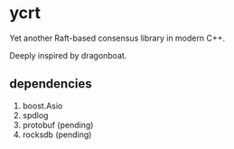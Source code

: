 # ycrt

Yet another Raft-based consensus library in modern C++.

Deeply inspired by dragonboat.

## dependencies

1. boost.Asio
2. spdlog
3. protobuf (pending)
4. rocksdb (pending)